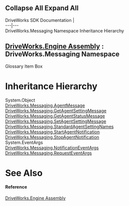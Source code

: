 Collapse All Expand All  
---  
DriveWorks SDK Documentation  |   
---|---  
DriveWorks.Messaging Namespace Inheritance Hierarchy   
  
[DriveWorks.Engine Assembly](topic2156.md) : DriveWorks.Messaging Namespace  
---  
  
Glossary Item Box

# Inheritance Hierarchy

System.Object  
[DriveWorks.Messaging.AgentMessage](topic10040.md)  
[DriveWorks.Messaging.GetAgentSettingMessage](topic10049.md)  
[DriveWorks.Messaging.GetAgentStatusMessage](topic10057.md)  
[DriveWorks.Messaging.SetAgentSettingMessage](topic10079.md)  
[DriveWorks.Messaging.StandardAgentSettingNames](topic10088.md)  
[DriveWorks.Messaging.StartAgentNotification](topic10100.md)  
[DriveWorks.Messaging.StopAgentNotification](topic10107.md)  
System.EventArgs  
[DriveWorks.Messaging.NotificationEventArgs](topic10064.md)  
[DriveWorks.Messaging.RequestEventArgs](topic10071.md)  


# See Also

#### Reference

[DriveWorks.Engine Assembly](topic2156.md)



